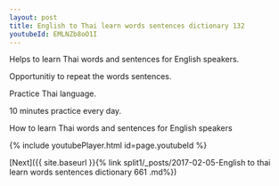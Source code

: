 ```yaml
---
layout: post
title: English to Thai learn words sentences dictionary 132 
youtubeId: EMLNZb8oO1I
---
```

 
 
Helps to learn Thai words and sentences for English speakers.

Opportunitiy to repeat the words sentences. 

Practice Thai language. 
 
10 minutes practice every day. 
 
How to learn Thai words and sentences for English speakers 
 
{% include youtubePlayer.html id=page.youtubeId %}
 
 
[Next]({{ site.baseurl }}{% link  split1/_posts/2017-02-05-English to thai learn words sentences dictionary 661 .md%})
 
